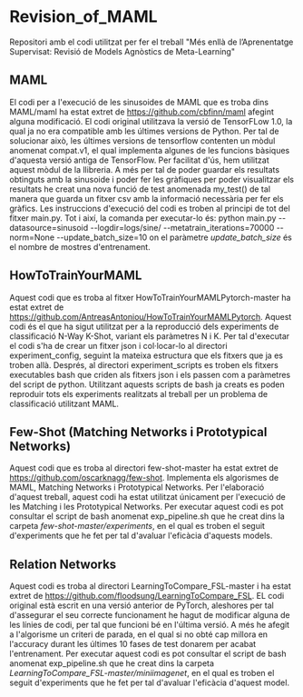 # Revision_of_MAML
Repositori amb el codi utilitzat per fer el treball "Més enllà de l’Aprenentatge Supervisat: Revisió de Models Agnòstics de Meta-Learning"

## MAML
El codi per a l'execució de les sinusoides de MAML que es troba dins MAML/maml ha estat extret de https://github.com/cbfinn/maml afegint alguna modificació. El codi original utilitzava la versió de TensorFLow 1.0, la qual ja no era compatible amb les últimes versions de Python. Per tal de solucionar això, les últimes versions de tensorflow contenten un mòdul anomenat compat.v1, el qual implementa algunes de les funcions bàsiques d'aquesta versió antiga de TensorFlow. Per facilitat d'ús, hem utilitzat aquest mòdul de la llibreria. A més per tal de poder guardar els resultats obtinguts amb la sinusoide i poder fer les gràfiques per poder visualitzar els resultats he creat una nova funció de test anomenada my_test() de tal manera que guarda un fitxer csv amb la informació necessària per fer els gràfics. Les instruccions d'execució del codi es troben al principi de tot del fitxer main.py. Tot i així, la comanda per executar-lo és:
python main.py --datasource=sinusoid --logdir=logs/sine/ --metatrain_iterations=70000 --norm=None --update_batch_size=10
on el paràmetre *update_batch_size* és el nombre de mostres d'entrenament.

## HowToTrainYourMAML
Aquest codi que es troba al fitxer HowToTrainYourMAMLPytorch-master ha estat extret de https://github.com/AntreasAntoniou/HowToTrainYourMAMLPytorch. Aquest codi és el que ha sigut utilitzat per a la reproducció dels experiments de classificació N-Way K-Shot, variant els paràmetres N i K. Per tal d'executar el codi s'ha de crear un fitxer json i col·locar-lo al directori experiment_config, seguint la mateixa estructura que els fitxers que ja es troben allà. Després, al directori experiment_scripts es troben els fitxers executables bash que criden als fitxers json i els passen com a paràmetres del script de python. Utilitzant aquests scripts de bash ja creats es poden reproduir tots els experiments realitzats al treball per un problema de classificació utilitzant MAML.

## Few-Shot (Matching Networks i Prototypical Networks)
Aquest codi que es troba al directori few-shot-master ha estat extret de https://github.com/oscarknagg/few-shot. Implementa els algorismes de MAML, Matching Networks i Prototypical Networks. Per l'elaboració d'aquest treball, aquest codi ha estat utilitzat únicament per l'execució de les Matching i les Prototypical Networks. Per executar aquest codi es pot consultar el script de bash anomenat exp_pipeline.sh que he creat dins la carpeta *few-shot-master/experiments*, en el qual es troben el seguit d'experiments que he fet per tal d'avaluar l'eficàcia d'aquests models.

## Relation Networks
Aquest codi es troba al directori LearningToCompare_FSL-master i ha estat extret de https://github.com/floodsung/LearningToCompare_FSL. EL codi original està escrit en una versió anterior de PyTorch, aleshores per tal d'assegurar el seu correcte funcionament he hagut de modificar alguna de les línies de codi, per tal que funcioni bé en l'última versió. A més he afegit a l'algorisme un criteri de parada, en el qual si no obté cap millora en l'accuracy durant les últimes 10 fases de test donarem per acabat l'entrenament. Per executar aquest codi es pot consultar el script de bash anomenat exp_pipeline.sh que he creat dins la carpeta *LearningToCompare_FSL-master/miniimagenet*, en el qual es troben el seguit d'experiments que he fet per tal d'avaluar l'eficàcia d'aquest model.
